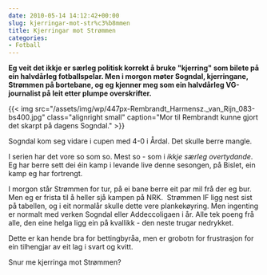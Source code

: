 ```yaml
---
date: 2010-05-14 14:12:42+00:00
slug: kjerringar-mot-str%c3%b8mmen
title: Kjerringar mot Strømmen
categories:
- Fotball
---
```


**Eg veit det ikkje er særleg politisk korrekt å bruke "kjerring" som bilete på ein halvdårleg fotballspelar. Men i morgon møter Sogndal, kjerringane, Strømmen på bortebane, og eg kjenner meg som ein halvdårleg VG-journalist på leit etter plumpe overskrifter.**

{{< img src="/assets/img/wp/447px-Rembrandt_Harmensz._van_Rijn_083-bs400.jpg" class="alignright small" caption="Mor til Rembrandt kunne gjort det skarpt på dagens Sogndal." >}}

<!--more-->

Sogndal kom seg vidare i cupen med 4-0 i Årdal. Det skulle berre mangle.

I serien har det vore so som so. Mest so - som i _ikkje særleg overtydande_. Eg har berre sett dei éin kamp i levande live denne sesongen, på Bislet, ein kamp eg har fortrengt.

I morgon står Strømmen for tur, på ei bane berre eit par mil frå der eg bur. Men eg er frista til å heller sjå kampen på NRK.  Strømmen IF ligg nest sist på tabellen, og i eit normalår skulle dette vere plankekøyring. Men ingenting er normalt med verken Sogndal eller Addeccoligaen i år. Alle tek poeng frå alle, den eine helga ligg ein på kvallikk - den neste trugar nedrykket.

Dette er kan hende bra for bettingbyråa, men er grobotn for frustrasjon for ein tilhengjar av eit lag i svart og kvitt.

Snur me kjerringa mot Strømmen?
